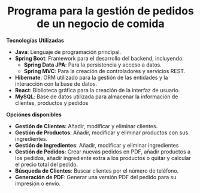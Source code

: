 <h1 align="center"> Programa para la gestión de pedidos de un negocio de comida </h1>
<p><strong>Tecnologías Utilizadas</strong> </p>
<ul>
    <li><strong>Java</strong>: Lenguaje de programación principal.</li>
    <li><strong>Spring Boot</strong>: Framework para el desarrollo del backend, incluyendo:
        <ul>
            <li><strong>Spring Data JPA</strong>: Para la persistencia y acceso a datos.</li>
            <li><strong>Spring MVC</strong>: Para la creación de controladores y servicios REST.</li>
        </ul>
    </li>
    <li><strong>Hibernate</strong>: ORM utilizado para la gestión de las entidades y la interacción con la base de datos.</li>
    <li><strong>React</strong>: Biblioteca gráfica para la creación de la interfaz de usuario.</li>
    <li><strong>MySQL</strong>: Base de datos utilizada para almacenar la información de clientes, productos y pedidos</li>
</ul>


<p><strong>Opciónes disponibles</strong> </p>
<ul>
    <li><strong>Gestión de Clientes</strong>: Añadir, modificar y eliminar clientes.</li>
    <li><strong>Gestión de Productos</strong>: Añadir, modificar y eliminar productos con sus ingredientes.</li>
    <li><strong>Gestión de Ingredientes</strong>: Añadir, modificar y eliminar ingredientes</li>
    <li><strong>Gestión de Pedidos</strong>: Crear nuevas pedidos en PDF, añadir productos a los pedidos, añadir ingrediente extra a los productos o quitar y calcular el precio total del pedido.</li>
    <li><strong>Búsqueda de Clientes</strong>: Buscar clientes por el número de teléfono.</li>
    <li><strong>Generación de PDF</strong>: Generar una versión PDF del pedido para su impresión o envío.</li>
</ul>
